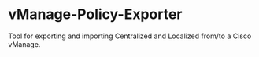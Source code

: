 # vManage-Policy-Exporter
Tool for exporting and importing Centralized and Localized from/to a Cisco vManage.
